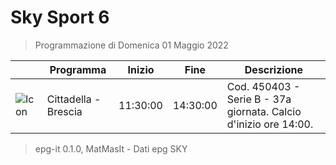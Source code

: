 # Sky Sport 6
> Programmazione di Domenica 01 Maggio 2022

||Programma|Inizio|Fine|Descrizione|
|---|---|---|---|---|
|![Icon](https://guidatv.sky.it/uuid/085c68e5-9240-4840-b31b-9471096388bc/cover?md5ChecksumParam=7504d94c89f1188ef3ed302506a17c17)|Cittadella - Brescia|11:30:00|14:30:00|Cod. 450403 - Serie B - 37a giornata. Calcio d&#039;inizio ore 14:00.



 > epg-it 0.1.0, MatMasIt - Dati epg SKY